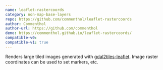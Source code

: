 ```yaml
---
name: leaflet-rastercoords
category: non-map-base-layers
repo: https://github.com/commenthol/leaflet-rastercoords
author: Commenthol
author-url: https://github.com/commenthol
demo: https://commenthol.github.io/leaflet-rastercoords/
compatible-v0:
compatible-v1: true
---
```


Renders large tiled images generated with <a href="https://github.com/commenthol/gdal2tiles-leaflet">gdal2tiles-leaflet</a>. Image raster coordinates can be used to set markers, etc.
